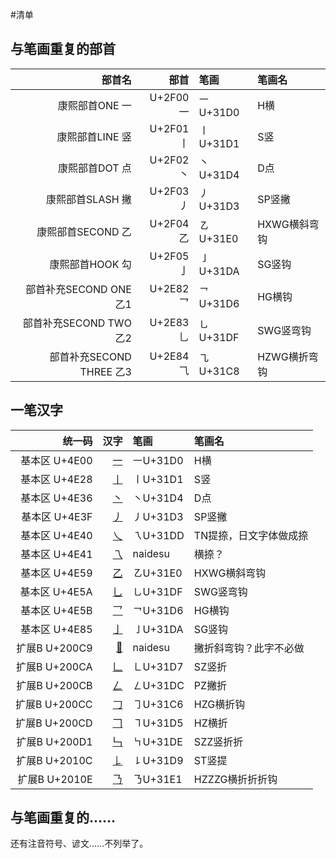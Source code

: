 #清单

## 与笔画重复的部首
|部首名|部首|笔画|笔画名|
| -: | -: | :- | :- |
|康熙部首ONE 一|U+2F00⼀|㇐U+31D0|H横|
|康熙部首LINE 竖|U+2F01⼁|㇑U+31D1|S竖|
|康熙部首DOT 点|U+2F02⼂|㇔U+31D4|D点|
|康熙部首SLASH 撇|U+2F03⼃|㇓U+31D3|SP竖撇|
|康熙部首SECOND 乙|U+2F04⼄|㇠U+31E0|HXWG横斜弯钩|
|康熙部首HOOK 勾|U+2F05⼅|㇚U+31DA|SG竖钩|
|部首补充SECOND ONE 乙1|U+2E82⺂|㇖U+31D6|HG横钩|
|部首补充SECOND TWO 乙2|U+2E83⺃|㇟U+31DF|SWG竖弯钩|
|部首补充SECOND THREE 乙3|U+2E84⺄|㇈U+31C8|HZWG横折弯钩|

## 一笔汉字
|统一码|汉字|笔画|笔画名|
| -: | -: | :- | :- |
|基本区 U+4E00|[一](https://www.zdic.net/hans/%E4%B8%80)|㇐U+31D0|H横|
|基本区 U+4E28|[丨](https://www.zdic.net/hans/%E4%B8%A8)|㇑U+31D1|S竖|
|基本区 U+4E36|[丶](https://www.zdic.net/hans/%E4%B8%B6)|㇔U+31D4|D点|
|基本区 U+4E3F|[丿](https://www.zdic.net/hans/%E4%B8%BF)|㇓U+31D3|SP竖撇|
|基本区 U+4E40|[乀](https://www.zdic.net/hans/%E4%B9%80)|㇝U+31DD|TN提捺，日文字体做成捺|
|基本区 U+4E41|[乁](https://www.zdic.net/hans/%E4%B9%81)|naidesu|横捺？|
|基本区 U+4E59|[乙](https://www.zdic.net/hans/%E4%B9%99)|㇠U+31E0|HXWG横斜弯钩|
|基本区 U+4E5A|[乚](https://www.zdic.net/hans/%E4%B9%9A)|㇟U+31DF|SWG竖弯钩|
|基本区 U+4E5B|[乛](https://www.zdic.net/hans/%E4%B9%9B)|㇖U+31D6|HG横钩|
|基本区 U+4E85|[亅](https://www.zdic.net/hans/%E4%BA%85)|㇚U+31DA|SG竖钩|
|扩展B U+200C9|[𠃉](https://www.zdic.net/hans/%F0%A0%83%89)|naidesu|撇折斜弯钩？此字不必做|
|扩展B U+200CA|[𠃊](https://www.zdic.net/hans/%F0%A0%83%8A)|㇗U+31D7|SZ竖折|
|扩展B U+200CB|[𠃋](https://www.zdic.net/hans/%F0%A0%83%8B)|㇜U+31DC|PZ撇折|
|扩展B U+200CC|[𠃌](https://www.zdic.net/hans/%F0%A0%83%8C)|㇆U+31C6|HZG横折钩|
|扩展B U+200CD|[𠃍](https://www.zdic.net/hans/%F0%A0%83%8D)|㇕U+31D5|HZ横折|
|扩展B U+200D1|[𠃑](https://www.zdic.net/hans/%F0%A0%83%91)|㇞U+31DE|SZZ竖折折|
|扩展B U+2010C|[𠄌](https://www.zdic.net/hans/%F0%A0%84%8C)|㇙U+31D9|ST竖提|
|扩展B U+2010E|[𠄎](https://www.zdic.net/hans/%F0%A0%84%8E)|㇡U+31E1|HZZZG横折折折钩|

## 与笔画重复的……
还有注音符号、谚文……不列举了。